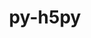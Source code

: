 ---
title: "py-h5py"
layout: cache
categories: [package, develop-2024-02-11]
meta: {"versions": ["3.8.0"], "compilers": ["apple-clang@=15.0.0", "cce@=15.0.1", "gcc@=11.1.0", "gcc@=11.4.0", "gcc@=9.4.0", "oneapi@=2024.0.0"], "oss": ["rhel8", "ubuntu20.04", "ubuntu22.04", "ventura"], "platforms": ["darwin", "linux"], "targets": ["aarch64", "neoverse_v1", "neoverse_v2", "ppc64le", "x86_64_v3", "zen4"], "stacks": ["data-vis-sdk", "e4s", "e4s-cray-rhel", "e4s-neoverse-v2", "e4s-neoverse_v1", "e4s-oneapi", "e4s-power", "ml-darwin-aarch64-mps", "ml-linux-x86_64-cpu", "ml-linux-x86_64-cuda", "ml-linux-x86_64-rocm", "root"], "num_specs": 22, "num_specs_by_stack": {"root": 22, "ml-darwin-aarch64-mps": 1, "e4s-cray-rhel": 2, "e4s-neoverse_v1": 3, "e4s-power": 2, "data-vis-sdk": 2, "e4s": 3, "e4s-neoverse-v2": 3, "ml-linux-x86_64-cpu": 2, "ml-linux-x86_64-cuda": 2, "ml-linux-x86_64-rocm": 2, "e4s-oneapi": 2}}
spec_details: [{"hash": "kujccxxaj5x6cbsis363g2y6cgibpo4s", "compiler": "apple-clang@=15.0.0", "versions": ["3.8.0"], "os": "ventura", "platform": "darwin", "target": "aarch64", "variants": ["build_system=python_pip", "+mpi"], "stacks": ["root", "ml-darwin-aarch64-mps"], "size": "-", "tarball": "https://binaries.spack.io/releases/develop-2024-02-11/build_cache/darwin-ventura-aarch64/apple-clang-15.0.0/py-h5py-3.8.0/darwin-ventura-aarch64-apple-clang-15.0.0-py-h5py-3.8.0-kujccxxaj5x6cbsis363g2y6cgibpo4s.spack"}, {"hash": "pu5dm4v7swj5zty5g3s7vwl2glo2oavj", "compiler": "cce@=15.0.1", "versions": ["3.8.0"], "os": "rhel8", "platform": "linux", "target": "zen4", "variants": ["build_system=python_pip", "~mpi"], "stacks": ["root", "e4s-cray-rhel"], "size": "-", "tarball": "https://binaries.spack.io/releases/develop-2024-02-11/build_cache/linux-rhel8-zen4/cce-15.0.1/py-h5py-3.8.0/linux-rhel8-zen4-cce-15.0.1-py-h5py-3.8.0-pu5dm4v7swj5zty5g3s7vwl2glo2oavj.spack"}, {"hash": "utagsbnc4up2cz3iupzqafl43asepgcu", "compiler": "cce@=15.0.1", "versions": ["3.8.0"], "os": "rhel8", "platform": "linux", "target": "zen4", "variants": ["build_system=python_pip", "+mpi"], "stacks": ["root", "e4s-cray-rhel"], "size": "-", "tarball": "https://binaries.spack.io/releases/develop-2024-02-11/build_cache/linux-rhel8-zen4/cce-15.0.1/py-h5py-3.8.0/linux-rhel8-zen4-cce-15.0.1-py-h5py-3.8.0-utagsbnc4up2cz3iupzqafl43asepgcu.spack"}, {"hash": "i4hfpaqy46xsvx4gz5bqp6jnluu77t3r", "compiler": "gcc@=11.4.0", "versions": ["3.8.0"], "os": "ubuntu20.04", "platform": "linux", "target": "neoverse_v1", "variants": ["build_system=python_pip", "+mpi"], "stacks": ["root", "e4s-neoverse_v1"], "size": "-", "tarball": "https://binaries.spack.io/releases/develop-2024-02-11/build_cache/linux-ubuntu20.04-neoverse_v1/gcc-11.4.0/py-h5py-3.8.0/linux-ubuntu20.04-neoverse_v1-gcc-11.4.0-py-h5py-3.8.0-i4hfpaqy46xsvx4gz5bqp6jnluu77t3r.spack"}, {"hash": "kbborgmd57y3zwmowxqrjr5yi5mmdqe4", "compiler": "gcc@=11.4.0", "versions": ["3.8.0"], "os": "ubuntu20.04", "platform": "linux", "target": "neoverse_v1", "variants": ["build_system=python_pip", "+mpi"], "stacks": ["root", "e4s-neoverse_v1"], "size": "-", "tarball": "https://binaries.spack.io/releases/develop-2024-02-11/build_cache/linux-ubuntu20.04-neoverse_v1/gcc-11.4.0/py-h5py-3.8.0/linux-ubuntu20.04-neoverse_v1-gcc-11.4.0-py-h5py-3.8.0-kbborgmd57y3zwmowxqrjr5yi5mmdqe4.spack"}, {"hash": "kpi2b26rzocvemdpzfryiao3zvfn4rhg", "compiler": "gcc@=11.4.0", "versions": ["3.8.0"], "os": "ubuntu20.04", "platform": "linux", "target": "neoverse_v1", "variants": ["build_system=python_pip", "+mpi"], "stacks": ["root", "e4s-neoverse_v1"], "size": "-", "tarball": "https://binaries.spack.io/releases/develop-2024-02-11/build_cache/linux-ubuntu20.04-neoverse_v1/gcc-11.4.0/py-h5py-3.8.0/linux-ubuntu20.04-neoverse_v1-gcc-11.4.0-py-h5py-3.8.0-kpi2b26rzocvemdpzfryiao3zvfn4rhg.spack"}, {"hash": "kx7xmbvpluvhueqcuqneplcmuj7augfq", "compiler": "gcc@=9.4.0", "versions": ["3.8.0"], "os": "ubuntu20.04", "platform": "linux", "target": "ppc64le", "variants": ["build_system=python_pip", "+mpi"], "stacks": ["e4s-power", "root"], "size": "-", "tarball": "https://binaries.spack.io/releases/develop-2024-02-11/build_cache/linux-ubuntu20.04-ppc64le/gcc-9.4.0/py-h5py-3.8.0/linux-ubuntu20.04-ppc64le-gcc-9.4.0-py-h5py-3.8.0-kx7xmbvpluvhueqcuqneplcmuj7augfq.spack"}, {"hash": "krsef2uthog57wl2nzcacpgmsvwwxarl", "compiler": "gcc@=9.4.0", "versions": ["3.8.0"], "os": "ubuntu20.04", "platform": "linux", "target": "ppc64le", "variants": ["build_system=python_pip", "+mpi"], "stacks": ["e4s-power", "root"], "size": "-", "tarball": "https://binaries.spack.io/releases/develop-2024-02-11/build_cache/linux-ubuntu20.04-ppc64le/gcc-9.4.0/py-h5py-3.8.0/linux-ubuntu20.04-ppc64le-gcc-9.4.0-py-h5py-3.8.0-krsef2uthog57wl2nzcacpgmsvwwxarl.spack"}, {"hash": "ar4ldxbeav4eu5jkkljlsyp576oetgiu", "compiler": "gcc@=11.1.0", "versions": ["3.8.0"], "os": "ubuntu20.04", "platform": "linux", "target": "x86_64_v3", "variants": ["build_system=python_pip", "+mpi"], "stacks": ["data-vis-sdk", "root"], "size": "-", "tarball": "https://binaries.spack.io/releases/develop-2024-02-11/build_cache/linux-ubuntu20.04-x86_64_v3/gcc-11.1.0/py-h5py-3.8.0/linux-ubuntu20.04-x86_64_v3-gcc-11.1.0-py-h5py-3.8.0-ar4ldxbeav4eu5jkkljlsyp576oetgiu.spack"}, {"hash": "ni3pkt5jbnkcsdgcu2sbezesbjylazcl", "compiler": "gcc@=11.1.0", "versions": ["3.8.0"], "os": "ubuntu20.04", "platform": "linux", "target": "x86_64_v3", "variants": ["build_system=python_pip", "+mpi"], "stacks": ["data-vis-sdk", "root"], "size": "-", "tarball": "https://binaries.spack.io/releases/develop-2024-02-11/build_cache/linux-ubuntu20.04-x86_64_v3/gcc-11.1.0/py-h5py-3.8.0/linux-ubuntu20.04-x86_64_v3-gcc-11.1.0-py-h5py-3.8.0-ni3pkt5jbnkcsdgcu2sbezesbjylazcl.spack"}, {"hash": "py7wb7wuqxd6wtlt2lcz7mhbkjxyl22x", "compiler": "gcc@=11.4.0", "versions": ["3.8.0"], "os": "ubuntu20.04", "platform": "linux", "target": "x86_64_v3", "variants": ["build_system=python_pip", "+mpi"], "stacks": ["root", "e4s"], "size": "-", "tarball": "https://binaries.spack.io/releases/develop-2024-02-11/build_cache/linux-ubuntu20.04-x86_64_v3/gcc-11.4.0/py-h5py-3.8.0/linux-ubuntu20.04-x86_64_v3-gcc-11.4.0-py-h5py-3.8.0-py7wb7wuqxd6wtlt2lcz7mhbkjxyl22x.spack"}, {"hash": "kbr6xogrqyzc63aq4se547l6djgx343h", "compiler": "gcc@=11.4.0", "versions": ["3.8.0"], "os": "ubuntu20.04", "platform": "linux", "target": "x86_64_v3", "variants": ["build_system=python_pip", "+mpi"], "stacks": ["root", "e4s"], "size": "-", "tarball": "https://binaries.spack.io/releases/develop-2024-02-11/build_cache/linux-ubuntu20.04-x86_64_v3/gcc-11.4.0/py-h5py-3.8.0/linux-ubuntu20.04-x86_64_v3-gcc-11.4.0-py-h5py-3.8.0-kbr6xogrqyzc63aq4se547l6djgx343h.spack"}, {"hash": "yazsxcvljeyj4zn6m2qdbn3b646t2kyq", "compiler": "gcc@=11.4.0", "versions": ["3.8.0"], "os": "ubuntu20.04", "platform": "linux", "target": "x86_64_v3", "variants": ["build_system=python_pip", "+mpi"], "stacks": ["root", "e4s"], "size": "-", "tarball": "https://binaries.spack.io/releases/develop-2024-02-11/build_cache/linux-ubuntu20.04-x86_64_v3/gcc-11.4.0/py-h5py-3.8.0/linux-ubuntu20.04-x86_64_v3-gcc-11.4.0-py-h5py-3.8.0-yazsxcvljeyj4zn6m2qdbn3b646t2kyq.spack"}, {"hash": "fznikz2p33bw4hexmg4lncqhrc6lk5hk", "compiler": "gcc@=11.4.0", "versions": ["3.8.0"], "os": "ubuntu22.04", "platform": "linux", "target": "neoverse_v2", "variants": ["build_system=python_pip", "+mpi"], "stacks": ["root", "e4s-neoverse-v2"], "size": "-", "tarball": "https://binaries.spack.io/releases/develop-2024-02-11/build_cache/linux-ubuntu22.04-neoverse_v2/gcc-11.4.0/py-h5py-3.8.0/linux-ubuntu22.04-neoverse_v2-gcc-11.4.0-py-h5py-3.8.0-fznikz2p33bw4hexmg4lncqhrc6lk5hk.spack"}, {"hash": "ttq27t4epgnvenbxlzhyv5sk4qy5njor", "compiler": "gcc@=11.4.0", "versions": ["3.8.0"], "os": "ubuntu22.04", "platform": "linux", "target": "neoverse_v2", "variants": ["build_system=python_pip", "+mpi"], "stacks": ["root", "e4s-neoverse-v2"], "size": "-", "tarball": "https://binaries.spack.io/releases/develop-2024-02-11/build_cache/linux-ubuntu22.04-neoverse_v2/gcc-11.4.0/py-h5py-3.8.0/linux-ubuntu22.04-neoverse_v2-gcc-11.4.0-py-h5py-3.8.0-ttq27t4epgnvenbxlzhyv5sk4qy5njor.spack"}, {"hash": "ixrqgnagtqbel3vqw6vbhjfkf2bpdk6t", "compiler": "gcc@=11.4.0", "versions": ["3.8.0"], "os": "ubuntu22.04", "platform": "linux", "target": "neoverse_v2", "variants": ["build_system=python_pip", "+mpi"], "stacks": ["root", "e4s-neoverse-v2"], "size": "-", "tarball": "https://binaries.spack.io/releases/develop-2024-02-11/build_cache/linux-ubuntu22.04-neoverse_v2/gcc-11.4.0/py-h5py-3.8.0/linux-ubuntu22.04-neoverse_v2-gcc-11.4.0-py-h5py-3.8.0-ixrqgnagtqbel3vqw6vbhjfkf2bpdk6t.spack"}, {"hash": "3vywlauywp7sy3sdnftpzm6tjtnaymic", "compiler": "gcc@=11.4.0", "versions": ["3.8.0"], "os": "ubuntu22.04", "platform": "linux", "target": "x86_64_v3", "variants": ["build_system=python_pip", "~mpi"], "stacks": ["ml-linux-x86_64-cpu", "ml-linux-x86_64-cuda", "root", "ml-linux-x86_64-rocm"], "size": "-", "tarball": "https://binaries.spack.io/releases/develop-2024-02-11/build_cache/linux-ubuntu22.04-x86_64_v3/gcc-11.4.0/py-h5py-3.8.0/linux-ubuntu22.04-x86_64_v3-gcc-11.4.0-py-h5py-3.8.0-3vywlauywp7sy3sdnftpzm6tjtnaymic.spack"}, {"hash": "daoyqpfwvkrrd3v5jmtfjc5tayr4teve", "compiler": "gcc@=11.4.0", "versions": ["3.8.0"], "os": "ubuntu22.04", "platform": "linux", "target": "x86_64_v3", "variants": ["build_system=python_pip", "+mpi"], "stacks": ["ml-linux-x86_64-rocm", "root"], "size": "-", "tarball": "https://binaries.spack.io/releases/develop-2024-02-11/build_cache/linux-ubuntu22.04-x86_64_v3/gcc-11.4.0/py-h5py-3.8.0/linux-ubuntu22.04-x86_64_v3-gcc-11.4.0-py-h5py-3.8.0-daoyqpfwvkrrd3v5jmtfjc5tayr4teve.spack"}, {"hash": "aoqc3lnxx777jol3oypv4eieyfgksfty", "compiler": "gcc@=11.4.0", "versions": ["3.8.0"], "os": "ubuntu22.04", "platform": "linux", "target": "x86_64_v3", "variants": ["build_system=python_pip", "+mpi"], "stacks": ["ml-linux-x86_64-cuda", "root"], "size": "-", "tarball": "https://binaries.spack.io/releases/develop-2024-02-11/build_cache/linux-ubuntu22.04-x86_64_v3/gcc-11.4.0/py-h5py-3.8.0/linux-ubuntu22.04-x86_64_v3-gcc-11.4.0-py-h5py-3.8.0-aoqc3lnxx777jol3oypv4eieyfgksfty.spack"}, {"hash": "xbfslb5a7tjbxnd2ckb4pd5jgkap3u4u", "compiler": "gcc@=11.4.0", "versions": ["3.8.0"], "os": "ubuntu22.04", "platform": "linux", "target": "x86_64_v3", "variants": ["build_system=python_pip", "+mpi"], "stacks": ["ml-linux-x86_64-cpu", "root"], "size": "-", "tarball": "https://binaries.spack.io/releases/develop-2024-02-11/build_cache/linux-ubuntu22.04-x86_64_v3/gcc-11.4.0/py-h5py-3.8.0/linux-ubuntu22.04-x86_64_v3-gcc-11.4.0-py-h5py-3.8.0-xbfslb5a7tjbxnd2ckb4pd5jgkap3u4u.spack"}, {"hash": "22ivefs2iwusv4u2qfnhohicfw2qaiof", "compiler": "oneapi@=2024.0.0", "versions": ["3.8.0"], "os": "ubuntu22.04", "platform": "linux", "target": "x86_64_v3", "variants": ["build_system=python_pip", "+mpi"], "stacks": ["root", "e4s-oneapi"], "size": "-", "tarball": "https://binaries.spack.io/releases/develop-2024-02-11/build_cache/linux-ubuntu22.04-x86_64_v3/oneapi-2024.0.0/py-h5py-3.8.0/linux-ubuntu22.04-x86_64_v3-oneapi-2024.0.0-py-h5py-3.8.0-22ivefs2iwusv4u2qfnhohicfw2qaiof.spack"}, {"hash": "zevxtfufrdrhvmzi5gusempl45ali22c", "compiler": "oneapi@=2024.0.0", "versions": ["3.8.0"], "os": "ubuntu22.04", "platform": "linux", "target": "x86_64_v3", "variants": ["build_system=python_pip", "+mpi"], "stacks": ["root", "e4s-oneapi"], "size": "-", "tarball": "https://binaries.spack.io/releases/develop-2024-02-11/build_cache/linux-ubuntu22.04-x86_64_v3/oneapi-2024.0.0/py-h5py-3.8.0/linux-ubuntu22.04-x86_64_v3-oneapi-2024.0.0-py-h5py-3.8.0-zevxtfufrdrhvmzi5gusempl45ali22c.spack"}]
---
